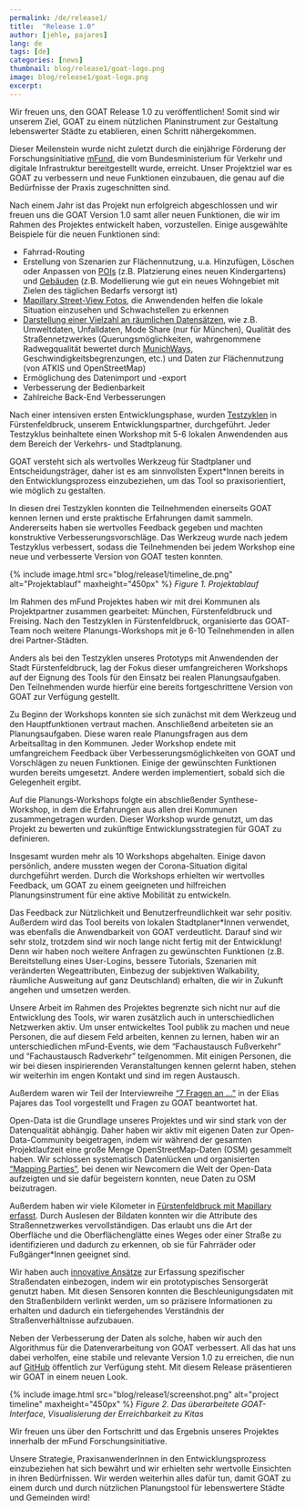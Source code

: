 ```yaml
---
permalink: /de/release1/
title:  "Release 1.0"
author: [jehle, pajares]
lang: de
tags: [de]
categories: [news]
thumbnail: blog/release1/goat-logo.png
image: blog/release1/goat-logo.png
excerpt: 
---
```


Wir freuen uns, den GOAT Release 1.0 zu veröffentlichen! Somit sind wir unserem Ziel, GOAT zu einem nützlichen Planinstrument zur Gestaltung lebenswerter Städte zu etablieren, einen Schritt nähergekommen.

Dieser Meilenstein wurde nicht zuletzt durch die einjährige Förderung der Forschungsinitiative [mFund](https://www.bmvi.de/SharedDocs/DE/Artikel/DG/mfund-projekte/GOAT.html), die vom Bundesministerium für Verkehr und digitale Infrastruktur bereitgestellt wurde, erreicht. Unser Projektziel war es GOAT zu verbessern und neue Funktionen einzubauen, die genau auf die Bedürfnisse der Praxis zugeschnitten sind. 

Nach einem Jahr ist das Projekt nun erfolgreich abgeschlossen und wir freuen uns die GOAT Version 1.0 samt aller neuen Funktionen, die wir im Rahmen des Projektes entwickelt haben, vorzustellen. Einige ausgewählte Beispiele für die neuen Funktionen sind:
- Fahrrad-Routing
- Erstellung von Szenarien zur Flächennutzung, u.a. Hinzufügen, Löschen oder Anpassen von [POIs](../tutorials/scenario-location/) (z.B. Platzierung eines neuen Kindergartens) und [Gebäuden](../tutorials/scenario-buildings/) (z.B. Modellierung wie gut ein neues Wohngebiet mit Zielen des täglichen Bedarfs versorgt ist)
- [Mapillary Street-View Fotos](https://vimeo.com/411741106), die Anwendenden helfen die lokale Situation einzusehen und Schwachstellen zu erkennen
- [Darstellung einer Vielzahl an räumlichen Datensätzen](https://vimeo.com/user93657565), wie z.B. Umweltdaten, Unfalldaten, Mode Share (nur für München), Qualität des Straßennetzwerkes (Querungsmöglichkeiten, wahrgenommene Radwegqualität bewertet durch [MunichWays](https://www.munichways.com/), Geschwindigkeitsbegrenzungen, etc.) und Daten zur Flächennutzung (von ATKIS und OpenStreetMap) 
- Ermöglichung des Datenimport und -export
- Verbesserung der Bedienbarkeit
- Zahlreiche Back-End Verbesserungen


Nach einer intensiven ersten Entwicklungsphase, wurden [Testzyklen](../testcycles) in Fürstenfeldbruck, unserem Entwicklungspartner, durchgeführt. Jeder Testzyklus beinhaltete einen Workshop mit 5-6 lokalen Anwendenden aus dem Bereich der Verkehrs- und Stadtplanung. 

GOAT versteht sich als wertvolles Werkzeug für Stadtplaner und Entscheidungsträger, daher ist es am sinnvollsten Expert*Innen bereits in den Entwicklungsprozess einzubeziehen, um das Tool so praxisorientiert, wie möglich zu gestalten. 

In diesen drei Testzyklen konnten die Teilnehmenden einerseits GOAT kennen lernen und erste praktische Erfahrungen damit sammeln. Andererseits haben sie wertvolles Feedback gegeben und machten konstruktive Verbesserungsvorschläge. Das Werkzeug wurde nach jedem Testzyklus verbessert, sodass die Teilnehmenden bei jedem Workshop eine neue und verbesserte Version von GOAT testen konnten. 

{% include image.html src="blog/release1/timeline_de.png" alt="Projektablauf" maxheight="450px" %} 
<i>Figure 1. Projektablauf</i>

Im Rahmen des mFund Projektes haben wir mit drei Kommunen als Projektpartner zusammen gearbeitet: München, Fürstenfeldbruck und Freising. Nach den Testzyklen in Fürstenfeldbruck, organisierte das GOAT-Team noch weitere Planungs-Workshops mit je 6-10 Teilnehmenden in allen drei Partner-Städten. 

Anders als bei den Testzyklen unseres Prototyps mit Anwendenden der Stadt Fürstenfeldbruck, lag der Fokus dieser umfangreicheren Workshops auf der Eignung des Tools für den Einsatz bei realen Planungsaufgaben. Den Teilnehmenden wurde hierfür eine bereits fortgeschrittene Version von GOAT zur Verfügung gestellt. 

Zu Beginn der Workshops konnten sie sich zunächst mit dem Werkzeug und den Hauptfunktionen vertraut machen. Anschließend arbeiteten sie an Planungsaufgaben. Diese waren reale Planungsfragen aus dem Arbeitsalltag in den Kommunen. Jeder Workshop endete mit umfangreichem Feedback über Verbesserungsmöglichkeiten von GOAT und Vorschlägen zu neuen Funktionen. 
Einige der gewünschten Funktionen wurden bereits umgesetzt. Andere werden implementiert, sobald sich die Gelegenheit ergibt.

Auf die Planungs-Workshops folgte ein abschließender Synthese-Workshop, in dem die Erfahrungen aus allen drei Kommunen zusammengetragen wurden. Dieser Workshop wurde genutzt, um das Projekt zu bewerten und zukünftige Entwicklungsstrategien für GOAT zu definieren.

Insgesamt wurden mehr als 10 Workshops abgehalten. Einige davon persönlich, andere mussten wegen der Corona-Situation digital durchgeführt werden. Durch die Workshops erhielten wir wertvolles Feedback, um GOAT zu einem geeigneten und hilfreichen Planungsinstrument für eine aktive Mobilität zu entwickeln. 

Das Feedback zur Nützlichkeit und Benutzerfreundlichkeit war sehr positiv. Außerdem wird das Tool bereits von lokalen Stadtplaner*Innen verwendet, was ebenfalls die Anwendbarkeit von GOAT verdeutlicht. Darauf sind wir sehr stolz, trotzdem sind wir noch lange nicht fertig mit der Entwicklung!
Denn wir haben noch weitere Anfragen zu gewünschten Funktionen (z.B. Bereitstellung eines User-Logins, bessere Tutorials, Szenarien mit veränderten Wegeattributen, Einbezug der subjektiven Walkability, räumliche Ausweitung auf ganz Deutschland) erhalten, die wir in Zukunft angehen und umsetzen werden.

Unsere Arbeit im Rahmen des Projektes begrenzte sich nicht nur auf die Entwicklung des Tools, wir waren zusätzlich auch in unterschiedlichen Netzwerken aktiv. Um unser entwickeltes Tool publik zu machen und neue Personen, die auf diesem Feld arbeiten, kennen zu lernen, haben wir an unterschiedlichen mFund-Events, wie dem “Fachaustausch Fußverkehr” und “Fachaustausch Radverkehr” teilgenommen. Mit einigen Personen, die wir bei diesen inspirierenden Veranstaltungen kennen gelernt haben, stehen wir weiterhin im engen Kontakt und sind im regen Austausch.

Außerdem waren wir Teil der Interviewreihe [“7 Fragen an …”](https://www.wik.org/fileadmin/mFUND_VF/mFUND_WIK_7_Fragen_an_GOAT.pdf) in der Elias Pajares das Tool vorgestellt und Fragen zu GOAT beantwortet hat.

Open-Data ist die Grundlage unseres Projektes und wir sind stark von der Datenqualität abhängig. Daher haben wir aktiv mit eigenen Daten zur Open-Data-Community beigetragen, indem wir während der gesamten Projektlaufzeit eine große Menge OpenStreetMap-Daten (OSM) gesammelt haben. 
Wir schlossen systematisch Datenlücken und organisierten [“Mapping Parties”](../mapping-parties), bei denen wir Newcomern die Welt der Open-Data aufzeigten und sie dafür begeistern konnten, neue Daten zu OSM beizutragen. 

Außerdem haben wir viele Kilometer in [Fürstenfeldbruck mit Mapillary erfasst](../mapillary). Durch Auslesen der Bildaten konnten wir die Attribute des Straßennetzwerkes vervollständigen. Das erlaubt uns die Art der Oberfläche und die Oberflächenglätte eines Weges oder einer Straße zu identifizieren und dadurch zu erkennen, ob sie für Fahrräder oder Fußgänger*Innen geeignet sind. 

Wir haben auch [innovative Ansätze](../sensor-freiberg) zur Erfassung spezifischer Straßendaten einbezogen, indem wir ein prototypisches Sensorgerät genutzt haben. Mit diesen Sensoren konnten die Beschleunigungsdaten mit den Straßenbildern verlinkt werden, um so präzisere Informationen zu erhalten und dadurch ein tiefergehendes Verständnis der Straßenverhältnisse aufzubauen. 

Neben der Verbesserung der Daten als solche, haben wir auch den Algorithmus für die Datenverarbeitung von GOAT verbessert. All das hat uns dabei verholfen, eine stabile und relevante Version 1.0 zu erreichen, die nun auf [GitHub](https://github.com/goat-community/goat) öffentlich zur Verfügung steht. Mit diesem Release präsentieren wir GOAT in einem neuen Look.

{% include image.html src="blog/release1/screenshot.png" alt="project timeline" maxheight="450px"  %} 
<i>Figure 2. Das überarbeitete GOAT-Interface, Visualisierung der Erreichbarkeit zu Kitas</i>

Wir freuen uns über den Fortschritt und das Ergebnis unseres Projektes innerhalb der mFund Forschungsinitiative. 

Unsere Strategie, PraxisanwenderInnen in den Entwicklungsprozess einzubeziehen hat sich bewährt und wir erhielten sehr wertvolle Einsichten in ihren Bedürfnissen. Wir werden weiterhin alles dafür tun, damit GOAT zu einem durch und durch nützlichen Planungstool für lebenswertere Städte und Gemeinden wird!